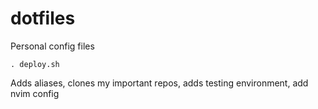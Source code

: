 # dotfiles
Personal config files

`. deploy.sh`

Adds aliases, clones my important repos, adds testing environment, add nvim config
